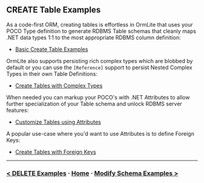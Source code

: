 ## CREATE Table Examples

As a code-first ORM, creating tables is effortless in OrmLite that uses your POCO Type definition to generate RDBMS Table schemas that cleanly maps .NET data types 1:1 to the most appropriate RDBMS column definition:

 - [Basic Create Table Examples](#gist=44638e3bd0f5b6057b6f1109a33439ef)

OrmLite also supports persisting rich complex types which are blobbed by default or you can use the `[Reference]` support to persist Nested Complex Types in their own Table Definitions:

 - [Create Tables with Complex Types](#gist=6aca5ffeca1046e3d8d5b0429b548ee8)

When needed you can markup your POCO's with .NET Attributes to allow further specialization of your Table schema and unlock RDBMS server features:

 - [Customize Tables using Attributes](#gist=ff0dc61589ed49267d864ebfbec3b9df)

A popular use-case where you'd want to use Attributes is to define Foreign Keys:

 - [Create Tables with Foreign Keys](#gist=1a2966dc699940e0688cf4863f0b629b)

---

### [< DELETE Examples](#doc=delete-examples.md) · [Home](#doc=index.md) · [Modify Schema Examples >](#doc=modify-schema.md)
